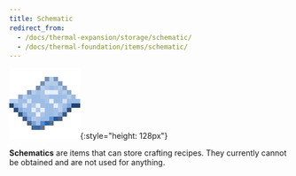 ```yaml
---
title: Schematic
redirect_from:
  - /docs/thermal-expansion/storage/schematic/
  - /docs/thermal-foundation/items/schematic/
---
```


![Schematic](/assets/images/thermal-foundation/schematic.png){:style="height: 128px"}


**Schematics** are items that can store crafting recipes. They currently cannot
be obtained and are not used for anything.
